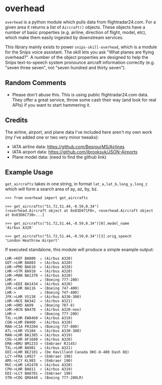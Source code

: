 # overhead

`overhead` is a python module which pulls data from flightradar24.com. For a given area it returns a list of `Aircraft()` objects. These objects have a number of basic properties (e.g. airline, direction of flight, model, etc), which make them easily ingested by downstream services.

This library mainly exists to power `snips-skill-overhead`, which is a module for the Snips voice assistant. The skill lets you ask "What planes are flying overhead?". A number of the object properties are designed to help the Snips text-to-speech system pronounce aircraft information correctly (e.g. "seven three seven", not "seven hundred and thirty seven").

## Random Comments
 - Please don't abuse this. This is using public flightradar24.com data. They offer a great
 service, throw some cash their way (and look for real APIs) if you want to start hammering it.

## Credits
The airline, airport, and plane data I've included here aren't my own work (my I've added one
or two very minor tweaks):
 - IATA airline data: https://github.com/BesrourMS/Airlines
 - IATA airport data: https://github.com/jbrooksuk/JSON-Airports
 - Plane model data: (need to find the github link)

## Example Usage

`get_aircrafts` takes in one string, in format `lat_a,lat_b,long_y,long_z` which will form a search area of ay, az, by, bz.

```
>>> from overhead import get_aircrafts

>>> get_aircrafts("51.72,51.44,-0.59,0.34")
[<overhead.Aircraft object at 0x03D471F0>, <overhead.Aircraft object at 0x03D6C730>...]

>>> get_aircrafts("51.72,51.44,-0.59,0.34")[0].model_name
'Airbus A320'

>>> get_aircrafts("51.72,51.44,-0.59,0.34")[3].orig_speech
'London Heathrow Airport'
```

If executed standalone, this module will produce a simple example output:

```
LHR->KEF BA800  ↓ (Airbus A320)
GOT->LHR BA803  ← (Airbus A320)
LHR->PMO BA610  ← (Airbus A320)
LHR->STR BA918  ← (Airbus A320)
LHR->MAN BA1370 → (Airbus A320)
LHR->           ↙ (Boeing 777-200)
LHR->EDI BA1434 ↖ (Airbus A320)
JFK->LHR BA116  → (Boeing 747-400)
LHR->           ↓ (Boeing 747-400)
JFK->LHR VS138  → (Airbus A330-300)
LHR->NCE BA342  → (Airbus A321)
LHR->ORD AA99   ↘ (Boeing 787-8)
LHR->BCN BA478  → (Airbus A320-neo)
LHR->           ← (Boeing 777-200)
TXL->LHR EW8460 ← (Airbus A319)
CGN->LHR EW460  ← (Airbus A320)
MAN->CIA FR3204 ↘ (Boeing 737-800)
ATL->LHR VS104  ← (Airbus A330-300)
MAN->LHR BA1385 → (Airbus A319)
CDG->LHR AF1680 ← (Airbus A320)
EMA->BRU BM1233 → (Embraer RJ145)
TXL->LHR BA981  ↓ (Airbus A321)
EDI->LHR BE2101 ↙ (De Havilland Canada DHC-8-400 Dash 8Q)
LCY->FRA LH927  → (Embraer 190)
AMS->LCY KL983  ← (Embraer 190)
MUC->LHR LH2470 ← (Airbus A320)
CPH->LHR BA811  ↑ (Airbus A319)
EDI->LCY BA8701 ← (Embraer 190)
STN->CDG QR8440 ↘ (Boeing 777-200LR)
```